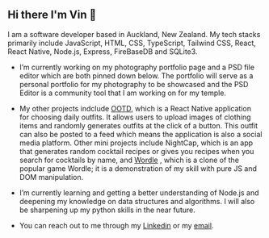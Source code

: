 ## Hi there I'm Vin 👋

  I am a software developer based in Auckland, New Zealand. My tech stacks primarily include JavaScript, HTML, CSS, TypeScript, Tailwind CSS, React, React Native,  Node.js, Express, FireBaseDB and SQLite3. 


-  I’m currently working on my photography portfolio page and a PSD file editor which are both pinned down below. The portfolio will serve as a personal portfolio for my photography to be showcased and the PSD Editor is a community tool that I am working on for my temple.

-  My other projects indclude [OOTD](https://youtu.be/QpK4NkBjawo), which is a React Native application for choosing daily outfits. It allows users to upload images of clothing items and randomly generates outfits at the click of a button. This outfit can also be posted to a feed which means the application is also a social media platform. Other mini projects include NightCap, which is an app that generates random cocktail recipes or gives you recipes when you search for cocktails by name, and [Wordle](http://vin-wordle.pushed.nz/) , which is a clone of the popular game Wordle; it is a demonstration of my skill with pure JS and DOM manipulation. 

-  I’m currently learning and getting a better understanding of Node.js and deepening my knowledge on data structures and algorithms. I will also be sharpening up my python skills in the near future. 

- You can reach out to me through my [Linkedin](https://www.linkedin.com/in/v9n9t/) or my [email](vvvinittt@gmail.com).



